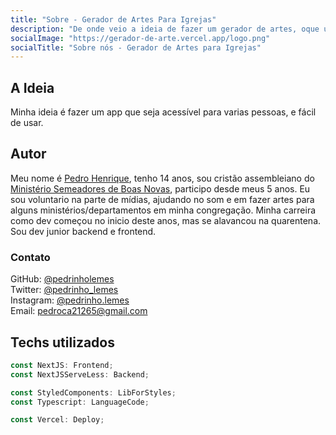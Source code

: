 ```yaml
---
title: "Sobre - Gerador de Artes Para Igrejas"
description: "De onde veio a ideia de fazer um gerador de artes, oque utilizei para fazer o app,..."
socialImage: "https://gerador-de-arte.vercel.app/logo.png"
socialTitle: "Sobre nós - Gerador de Artes para Igrejas"
---
```


## A Ideia

Minha ideia é fazer um app que seja acessível para varias pessoas, e fácil de usar.

## Autor

Meu nome é [Pedro Henrique](https://pedrinholemes.web.app), tenho 14 anos, sou cristão assembleiano do [Ministério Semeadores de Boas Novas](https://msbnchurch.com), participo desde meus 5 anos. Eu sou voluntario na parte de mídias, ajudando no som e em fazer artes para alguns ministérios/departamentos em minha congregação. Minha carreira como dev começou no inicio deste anos, mas se alavancou na quarentena. Sou dev junior backend e frontend.

### Contato

GitHub: [@pedrinholemes](https://github.com/pedrinholemes)<br/>
Twitter: [@pedrinho_lemes](https://twitter.com/pedrinho_lemes)<br/>
Instagram: [@pedrinho.lemes](https://instagram.com/pedrinho.lemes)<br/>
Email: <pedroca21265@gmail.com>

## Techs utilizados

```typescript
const NextJS: Frontend;
const NextJSServeLess: Backend;

const StyledComponents: LibForStyles;
const Typescript: LanguageCode;

const Vercel: Deploy;
```
